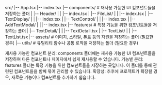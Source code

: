 src/
|-- App.tsx
|-- index.tsx
|-- components/  # 재사용 가능한 UI 컴포넌트들을 저장하는 폴더
|   |-- Header/
|   |   |-- index.tsx
|   |-- FileList/
|   |   |-- index.tsx
|   |-- TextDisplay/
|   |   |-- index.tsx
|   |-- TextControl/
|   |   |-- index.tsx
|   |-- AddTextModal/
|   |   |-- index.tsx
|-- features/  # 특정 기능을 위한 컴포넌트들을 저장하는 폴더
|   |-- TextDetail/
|   |   |-- TextDetail.tsx
|   |-- TextList/
|   |   |-- TextList.tsx
|-- assets/  # 이미지, 스타일, 폰트 등의 자원을 저장하는 폴더 (필요한 경우)
|-- utils/  # 유틸리티 함수나 공통 로직을 저장하는 폴더 (필요한 경우)


재사용 가능한 컴포넌트 분리: components 폴더에는 재사용 가능한 UI 컴포넌트들을 저장하여 다른 컴포넌트나 페이지에서 쉽게 재사용할 수 있습니다.
기능별 분리: features 폴더는 특정 기능을 위한 컴포넌트들을 저장하는 곳입니다. 이 폴더를 통해 관련된 컴포넌트들을 함께 묶어 관리할 수 있습니다.
확장성: 추후에 프로젝트가 확장될 경우, 새로운 기능이나 컴포넌트를 추가하기 쉽습니다.
